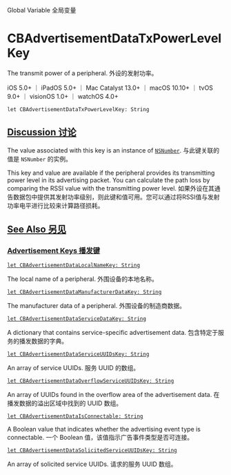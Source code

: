 Global Variable 全局变量

# CBAdvertisementDataTxPowerLevelKey

The transmit power of a peripheral.
外设的发射功率。

iOS 5.0+ ｜ iPadOS 5.0+ ｜ Mac Catalyst 13.0+ ｜ macOS 10.10+ ｜ tvOS 9.0+ ｜ visionOS 1.0+ ｜ watchOS 4.0+ 

```
let CBAdvertisementDataTxPowerLevelKey: String
```



## [Discussion 讨论](https://developer.apple.com/documentation/corebluetooth/cbadvertisementdatatxpowerlevelkey#Discussion)

The value associated with this key is an instance of [`NSNumber`](https://developer.apple.com/documentation/foundation/nsnumber).
与此键关联的值是 `NSNumber` 的实例。

This key and value are available if the peripheral provides its transmitting power level in its advertising packet. You can calculate the path loss by comparing the RSSI value with the transmitting power level.
如果外设在其通告数据包中提供其发射功率级别，则此键和值可用。您可以通过将RSSI值与发射功率电平进行比较来计算路径损耗。



## [See Also 另见](https://developer.apple.com/documentation/corebluetooth/cbadvertisementdatatxpowerlevelkey#see-also)

### [Advertisement Keys 播发键](https://developer.apple.com/documentation/corebluetooth/cbadvertisementdatatxpowerlevelkey#Advertisement-Keys)

[`let CBAdvertisementDataLocalNameKey: String`](https://developer.apple.com/documentation/corebluetooth/cbadvertisementdatalocalnamekey)

The local name of a peripheral.
外围设备的本地名称。

[`let CBAdvertisementDataManufacturerDataKey: String`](https://developer.apple.com/documentation/corebluetooth/cbadvertisementdatamanufacturerdatakey)

The manufacturer data of a peripheral.
外围设备的制造商数据。

[`let CBAdvertisementDataServiceDataKey: String`](https://developer.apple.com/documentation/corebluetooth/cbadvertisementdataservicedatakey)

A dictionary that contains service-specific advertisement data.
包含特定于服务的播发数据的字典。

[`let CBAdvertisementDataServiceUUIDsKey: String`](https://developer.apple.com/documentation/corebluetooth/cbadvertisementdataserviceuuidskey)

An array of service UUIDs.
服务 UUID 的数组。

[`let CBAdvertisementDataOverflowServiceUUIDsKey: String`](https://developer.apple.com/documentation/corebluetooth/cbadvertisementdataoverflowserviceuuidskey)

An array of UUIDs found in the overflow area of the advertisement data.
在播发数据的溢出区域中找到的 UUID 数组。

[`let CBAdvertisementDataIsConnectable: String`](https://developer.apple.com/documentation/corebluetooth/cbadvertisementdataisconnectable)

A Boolean value that indicates whether the advertising event type is connectable.
一个 Boolean 值，该值指示广告事件类型是否可连接。

[`let CBAdvertisementDataSolicitedServiceUUIDsKey: String`](https://developer.apple.com/documentation/corebluetooth/cbadvertisementdatasolicitedserviceuuidskey)

An array of solicited service UUIDs.
请求的服务 UUID 数组。

